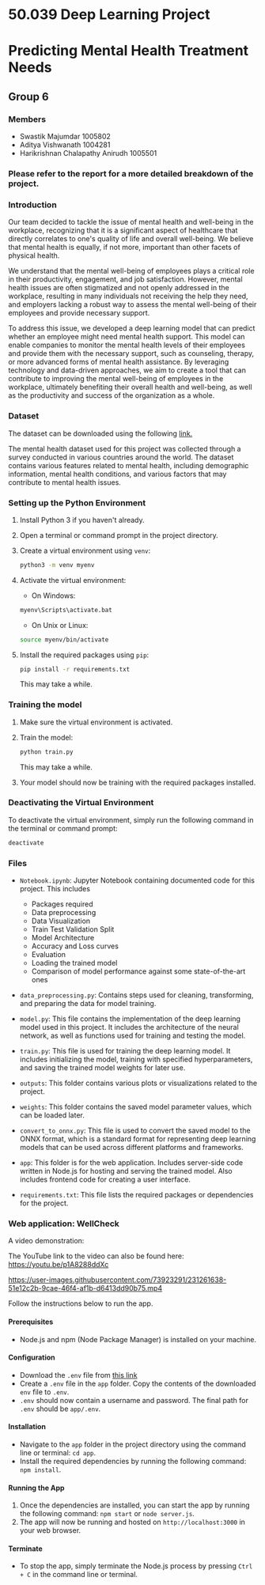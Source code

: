 # 50.039 Deep Learning Project 
# Predicting Mental Health Treatment Needs
## Group 6

### Members
-   Swastik Majumdar 1005802
-   Aditya Vishwanath  1004281
-   Harikrishnan Chalapathy Anirudh 1005501







###  Please refer to the report for a more detailed breakdown of the project.

### Introduction

Our team decided to tackle the issue of mental health and well-being in the workplace, recognizing that it is a significant aspect of healthcare that directly correlates to one's quality of life and overall well-being. We believe that mental health is equally, if not more, important than other facets of physical health.

We understand that the mental well-being of employees plays a critical role in their productivity, engagement, and job satisfaction. However, mental health issues are often stigmatized and not openly addressed in the workplace, resulting in many individuals not receiving the help they need, and employers lacking a robust way to assess the mental well-being of their employees and provide necessary support.

To address this issue, we developed a deep learning model that can predict whether an employee might need mental health support. This model can enable companies to monitor the mental health levels of their employees and provide them with the necessary support, such as counseling, therapy, or more advanced forms of mental health assistance. By leveraging technology and data-driven approaches, we aim to create a tool that can contribute to improving the mental well-being of employees in the workplace, ultimately benefiting their overall health and well-being, as well as the productivity and success of the organization as a whole.

### Dataset
The dataset can be downloaded using the following [link.](https://www.kaggle.com/datasets/ron2112/mental-health-data/download?datasetVersionNumber=1)

The mental health dataset used for this project was collected through a survey conducted in various countries around the world. The dataset contains various features related to mental health, including demographic
information, mental health conditions, and various factors that may contribute to mental health issues.

### Setting up the Python Environment

1. Install Python 3 if you haven't already.

2. Open a terminal or command prompt in the project directory.

3. Create a virtual environment using `venv`:
    ```bash
    python3 -m venv myenv
    ```

4. Activate the virtual environment:
    - On Windows:
    ```bash
    myenv\Scripts\activate.bat
    ```
    - On Unix or Linux:
    ```bash
    source myenv/bin/activate
    ```

5. Install the required packages using `pip`:
    ```bash
    pip install -r requirements.txt
    ```
    This may take a while.

### Training the model

1. Make sure the virtual environment is activated.

2. Train the model:
    ```bash
    python train.py
    ```
    This may take a while.

3. Your model should now be training with the required packages installed.

### Deactivating the Virtual Environment

To deactivate the virtual environment, simply run the following command in the terminal or command prompt:
```bash
deactivate
```
### Files
- `Notebook.ipynb`: Jupyter Notebook containing documented code for this project. This includes
    -   Packages required
    -   Data preprocessing
    -   Data Visualization
    -   Train Test Validation Split
    -   Model Architecture
    -   Accuracy and Loss curves
    -   Evaluation
    -   Loading the trained model
    -   Comparison of model performance against some state-of-the-art ones

-  `data_preprocessing.py`: Contains steps used for cleaning, transforming, and preparing the data for model training.

-  `model.py`: This file contains the implementation of the deep learning model used in this project. It includes the architecture of the neural network, as well as functions used for training and testing the model.

-  `train.py`: This file is used for training the deep learning model. It includes initializing the model, training with specified hyperparameters, and saving the trained model weights for later use.

-  `outputs`: This folder contains various plots or visualizations related to the project.

-  `weights`: This folder contains the saved model parameter values, which can be loaded later.

- `convert_to_onnx.py`: This file is used to convert the saved model to the ONNX format, which is a standard format for representing deep learning models that can be used across different platforms and frameworks.

- `app`: This folder is for the web application. Includes server-side code written in Node.js for hosting and serving the trained model. Also includes frontend code for creating a user interface.

- `requirements.txt`: This file lists the required packages or dependencies for the project.

### Web application: WellCheck

A video demonstration:

The YouTube link to the video can also be found here: https://youtu.be/p1A8288ddXc

https://user-images.githubusercontent.com/73923291/231261638-51e12c2b-9cae-46f4-af1b-d6413dd90b75.mp4

Follow the instructions below to run the app.

#### Prerequisites
- Node.js and npm (Node Package Manager) is installed on your machine.

#### Configuration
- Download the `.env` file from [this link](https://drive.google.com/file/d/1bSEvlCB9L0h22w9dKrSIfAyhnkTt4rdy/view?usp=sharing) 
- Create a `.env` file in the `app` folder. Copy the contents of the downloaded `env` file to `.env`.
- `.env` should now contain a username and password. The final path for `.env` should be `app/.env`.

#### Installation
- Navigate to the `app` folder in the project directory using the command line or terminal: `cd app`.
- Install the required dependencies by running the following command: `npm install`.

#### Running the App
1. Once the dependencies are installed, you can start the app by running the following command: `npm start` or `node server.js`.
2. The app will now be running and hosted on `http://localhost:3000` in your web browser.

#### Terminate
- To stop the app, simply terminate the Node.js process by pressing `Ctrl + C` in the command line or terminal.




